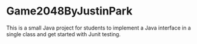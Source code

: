 # Game2048ByJustinPark

 This is a small Java project for students to implement a Java interface in a single class and get started with Junit testing.
